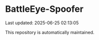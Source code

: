 # BattleEye-Spoofer

Last updated: 2025-06-25 02:13:05

This repository is automatically maintained.

